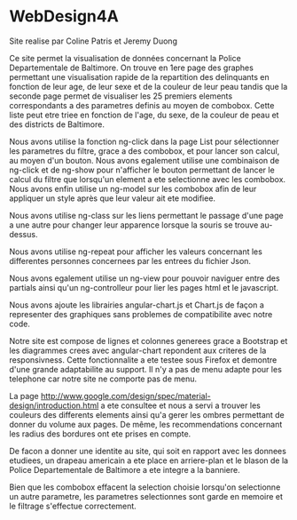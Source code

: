 # WebDesign4A

Site realise par Coline Patris et Jeremy Duong

Ce site permet la visualisation de données concernant la Police Departementale de Baltimore. On trouve en 1ere page des graphes permettant une visualisation rapide de la repartition des delinquants en fonction de leur age, de leur sexe et de la couleur de leur peau tandis que la seconde page permet de visualiser les 25 premiers elements correspondants a des parametres definis au moyen de combobox. Cette liste peut etre triee en fonction de l'age, du sexe, de la couleur de peau et des districts de Baltimore.

Nous avons utilise la fonction ng-click dans la page List pour sélectionner les parametres du filtre, grace a des combobox, et pour lancer son calcul, au moyen d'un bouton.
Nous avons egalement utilise une combinaison de ng-click et de ng-show pour n'afficher le bouton  permettant de lancer le calcul du filtre que lorsqu'un element a ete selectionne avec les combobox.
Nous avons enfin utilise un ng-model sur les combobox afin de leur appliquer un style après que leur valeur ait ete modifiee.

Nous avons utilise ng-class sur les liens permettant le passage d'une page a une autre pour changer leur apparence lorsque la souris se trouve au-dessus.

Nous avons utilise ng-repeat pour afficher les valeurs concernant les differentes personnes concernees par les entrees du fichier Json.

Nous avons egalement utilise un ng-view pour pouvoir naviguer entre des partials ainsi qu'un ng-controlleur pour lier les pages html et le javascript.

Nous avons ajoute les librairies angular-chart.js et Chart.js de façon a representer des graphiques sans problemes de compatibilite avec notre code.

Notre site est compose de lignes et colonnes generees grace a Bootstrap et les diagrammes crees avec angular-chart repondent aux criteres de la responsivness. Cette fonctionnalite a ete testee sous Firefox et demontre d'une grande adaptabilite au support.
Il n'y a pas de menu adapte pour les telephone car notre site ne comporte pas de menu.

La page http://www.google.com/design/spec/material-design/introduction.html a ete consultee et nous a servi a trouver les couleurs des differents elements ainsi qu'a gerer les ombres permettant de donner du volume aux pages. De même, les recommendations concernant les radius des bordures ont ete prises en compte.

De facon a donner une identite au site, qui soit en rapport avec les donnees etudiees, un drapeau americain a ete place en arriere-plan et le blason de la Police Departementale de Baltimore a ete integre a la banniere.

Bien que les combobox effacent la selection choisie lorsqu'on selectionne un autre parametre, les parametres selectionnes sont garde en memoire et le filtrage s'effectue correctement.
